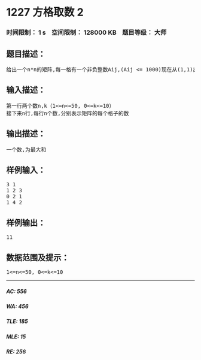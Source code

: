 # 1227 方格取数 2   
### 时间限制： 1 s&nbsp;&nbsp;&nbsp;&nbsp;空间限制： 128000 KB&nbsp;&nbsp;&nbsp;&nbsp;题目等级： 大师  
## 题目描述：  

<pre>
给出一个n*n的矩阵,每一格有一个非负整数Aij,(Aij <= 1000)现在从(1,1)出发,可以往右或者往下走,最后到达(n,n),每达到一格,把该格子的数取出来,该格子的数就变成0,这样一共走K次,现在要求K次所达到的方格的数的和最大
</pre>
  
  
## 输入描述：  

<pre>
第一行两个数n,k（1<=n<=50, 0<=k<=10）
接下来n行,每行n个数,分别表示矩阵的每个格子的数
</pre>
  
  
## 输出描述：  

<pre>
一个数,为最大和
</pre>
  
  
## 样例输入：  

<pre>
3 1
1 2 3
0 2 1
1 4 2
</pre>
  
  
## 样例输出：  

<pre>
11
</pre>
  
  
## 数据范围及提示：  

<pre>
1<=n<=50, 0<=k<=10
</pre>
  
  
***  

##### AC: 556  
##### WA: 456  
##### TLE: 185  
##### MLE: 15  
##### RE: 256  
